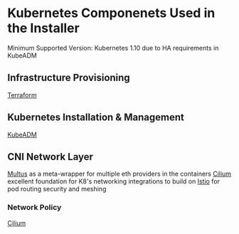 # Kubernetes Componenets Used in the Installer

Minimum Supported Version: Kubernetes 1.10 due to HA requirements in KubeADM

## Infrastructure Provisioning

[Terraform](https://www.terraform.io/docs/index.html)

## Kubernetes Installation & Management

[KubeADM](https://github.com/kubernetes/kubeadm/blob/master/docs/design/design_v1.10.md)

## CNI Network Layer

[Multus](https://github.com/intel/multus-cni) as a meta-wrapper for multiple eth providers in the containers
[Cilium](https://cilium.io/blog/2018/04/24/cilium-security-for-age-of-microservices/) excellent foundation for K8's networking integrations to build on
[Istio](https://cilium.readthedocs.io/en/latest/gettingstarted/istio/) for pod routing security and meshing
	
### Network Policy

[Cilium](https://cilium.readthedocs.io/en/latest/kubernetes/policy/)

